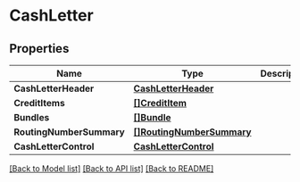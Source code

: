 # CashLetter

## Properties
Name | Type | Description | Notes
------------ | ------------- | ------------- | -------------
**CashLetterHeader** | [**CashLetterHeader**](CashLetterHeader.md) |  | [optional] 
**CreditItems** | [**[]CreditItem**](CreditItem.md) |  | [optional] 
**Bundles** | [**[]Bundle**](Bundle.md) |  | [optional] 
**RoutingNumberSummary** | [**[]RoutingNumberSummary**](RoutingNumberSummary.md) |  | [optional] 
**CashLetterControl** | [**CashLetterControl**](CashLetterControl.md) |  | [optional] 

[[Back to Model list]](../README.md#documentation-for-models) [[Back to API list]](../README.md#documentation-for-api-endpoints) [[Back to README]](../README.md)


